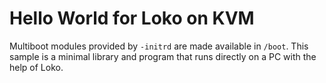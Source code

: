 # Hello World for Loko on KVM

Multiboot modules provided by `-initrd` are made available in `/boot`.
This sample is a minimal library and program that runs directly on a
PC with the help of Loko.
